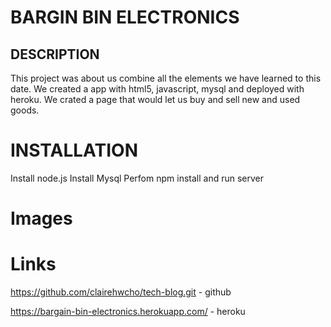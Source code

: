 # BARGIN BIN ELECTRONICS

## DESCRIPTION

This project was about us combine all the elements we have learned to this date. We created a app with html5, javascript, mysql and deployed with heroku. We crated a page that would let us buy and sell new and used goods. 

# INSTALLATION

Install node.js
Install Mysql
Perfom npm install and run server

# Images


# Links

https://github.com/clairehwcho/tech-blog.git - github

https://bargain-bin-electronics.herokuapp.com/ - heroku